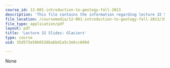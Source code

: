 ```yaml
---
course_id: 12-001-introduction-to-geology-fall-2013
description: 'This file contains the information regarding lecture 32 Slides: Glaciers.'
file_location: /coursemedia/12-001-introduction-to-geology-fall-2013/35d573e58b6526babbd1a5c3e6cc689d_MIT12_001F13_Lec32slides.pdf
file_type: application/pdf
layout: pdf
title: 'Lecture 32 Slides: Glaciers'
type: course
uid: 35d573e58b6526babbd1a5c3e6cc689d

---
```

None